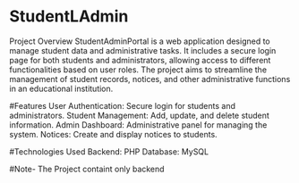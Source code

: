 # StudentLAdmin
Project Overview
StudentAdminPortal is a web application designed to manage student data and administrative tasks. It includes a secure login page for both students and administrators, allowing access to different functionalities based on user roles. The project aims to streamline the management of student records, notices, and other administrative functions in an educational institution.

#Features
User Authentication: Secure login for students and administrators.
Student Management: Add, update, and delete student information.
Admin Dashboard: Administrative panel for managing the system.
Notices: Create and display notices to students.

#Technologies Used
Backend: PHP
Database: MySQL

#Note-
The Project containt only backend 
